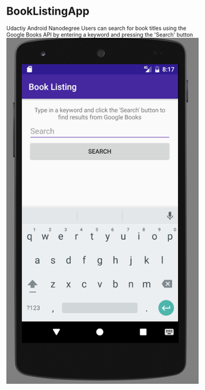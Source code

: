 # BookListingApp
Udactiy Android Nanodegree 
Users can search for book titles using the Google Books API by entering a keyword and pressing the 'Search' button
![alt text](https://github.com/sriniva5/BookListingApp/blob/master/Screen%20Shot%202017-05-30%20at%208.16.56%20PM.png)

